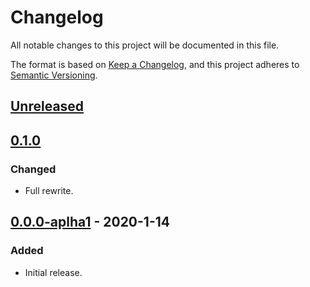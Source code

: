 # Changelog
All notable changes to this project will be documented in this file.

The format is based on [Keep a Changelog](https://keepachangelog.com/en/1.0.0/),
and this project adheres to [Semantic Versioning](https://semver.org/spec/v2.0.0.html).

## [Unreleased](https://github.com/Ratysz/yaks/compare/0.1.0..HEAD)

## [0.1.0](https://github.com/Ratysz/yaks/compare/0.0.0-aplha1..0.1.0)
### Changed
- Full rewrite.

## [0.0.0-aplha1](https://github.com/Ratysz/yaks/releases/tag/0.0.0-aplha1)  - 2020-1-14
### Added
- Initial release.
